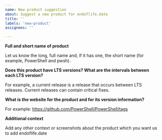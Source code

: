 ```yaml
---
name: New product suggestion
about: Suggest a new product for endoflife.date
title: ''
labels: 'new-product'
assignees: ''

---
```


**Full and short name of product**

Let us know the long, full name and, if it has one, the short name (for example, PowerShell and pwsh).


**Does this product have LTS versions? What are the intervals between each LTS version?**

For example, a current release is a release that occurs between LTS releases. Current releases can contain critical fixes.


**What is the website for the product and for its version information?**

For example: https://github.com/PowerShell/PowerShell/tags


**Additional context**

Add any other context or screenshots about the product which you want us to add endoflife.date
